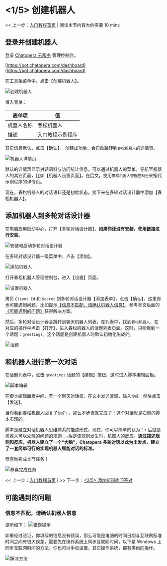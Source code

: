 <!-- markup:blank-line -->
# <1/5> 创建机器人 <!-- markup:skip-line -->

<< 上一步：[入门教程首页](https://docs.chatopera.com/products/chatbot-platform/tutorials/index.html) | <i class="glyphicon glyphicon-time"></i>阅读本节内容大约需要 10 mins <!-- markup:skip-line -->

## 登录并创建机器人

登录 [Chatopera 云服务](https://bot.chatopera.com/dashboard) 管理控制台。

[https://bot.chatopera.com/dashboard](https://bot.chatopera.com/dashboard)

在工具条菜单中，点击【创建机器人】。

![创建机器人](../../../images/products/platform/screenshot-20210913-185844.png)

填入表单：

| 表单项 | 值 |
| --- | --- |
| 机器人名称 | 春松机器人 |
| 描述 | 入门教程示例程序 |
<!-- markup:table-caption 创建机器人表单 -->

其它信息默认，点击【确认】。
创建成功后，会自动跳转到`春松机器人`的详情页。

![机器人详情页](../../../images/products/platform/screenshot-20210916-103336.png)

默认的详情页显示对话语料与访问统计信息，可以通过机器人的菜单，导航至机器人的其它页面，比如【机器人设置页面】。在后文，使用`春松机器人管理控制台`来指代示例程序的详情页。

现在，春松机器人的对话语料还是初始状态。接下来在多轮对话设计器中添加【春松机器人】。

## 添加机器人到多轮对话设计器

在电脑应用启动中心，打开【多轮对话设计器】，**如果你还没有安装，使用[链接](https://docs.chatopera.com/products/chatbot-platform/howto-guides/cde-install.html)进行安装**。

![安装和启动多轮对话设计器](../../../images/products/platform/screenshot-20210913-192350.png)

在多轮对话设计器一级菜单中，点击【添加】。

![添加机器人](../../../images/products/platform/screenshot-20210913-192631.png)

打开春松机器人管理控制台，进入【设置】页面。

![设置机器人](../../../images/products/platform/screenshot-20210913-192956.png)

拷贝 `Client Id` 和 `Secret` 到多轮对话设计器【添加表单】，点击【确认】。这里你也可能遇到问题，比如提示[【信息不匹配，请确认机器人信息】](#信息不匹配请确认机器人信息)，参考本文后面的[《可能遇到的问题》](#可能遇到的问题)获得解决方案。

然后，多轮对话设计器会跳转到聊天机器人列表，在列表中，找到`春松机器人`，在对应的操作中点击【打开】，进入春松机器人的话题列表页面。这时，只能看到一个话题：`greetings`。这个话题是创建机器人时默认初始化生成的。

![话题](../../../images/products/platform/screenshot-20210913-194520.png)

## 和机器人进行第一次对话

在话题列表中，点击 `greetings` 话题的【编辑】按钮，这时进入脚本编辑面板。

![脚本编辑](../../../images/products/platform/screenshot-20210913-195806.png)

在脚本编辑面板中间，有一个聊天对话框，在文本发送区域，输入`你好`，然后点击【发送】。

当你看到春松机器人回复了`你好！`，那么本步骤就完成了！这个对话就是右侧的脚本实现的。

脚本是建立对话机器人思维体系的描述形式，现在，你可以简单的认为：`+` 后就是机器人可以处理的问题的规则；`-`后是该规则发生时，机器人的反应。**通过描述规则和反应，机器人建立了一个“大脑”，Chatopera 多轮对话以此为出发点，建立了一套简单可行的实现机器人智能对话的标准。**

恭喜你完成本节任务！

![恭喜完成任务](../../../images/products/platform/congr-20210913-195053.png) <!-- markup:skip-line -->

<< 上一步：[入门教程首页](https://docs.chatopera.com/products/chatbot-platform/tutorials/index.html) | >> 下一步：[<2/5> 添加知识库问答对](https://docs.chatopera.com/products/chatbot-platform/tutorials/2-answer-faq.html) <!-- markup:skip-line -->

## 可能遇到的问题

### 信息不匹配，请确认机器人信息

提示如下：
![错误提示](../../../images/products/platform/screenshot-20210913-193815.png)

如果经过验证，你填写的信息没有错误，那么可能是电脑的时间日期与互联网标准时间之间有很大误差，需要先在操作系统上同步互联网时间，以下是 Windows 上同步互联网时间的方法，你也可以手动设置，其它操作系统，都有类似的操作。

![解决方法](../../../images/products/platform/screenshot-20210913-193617.png)
